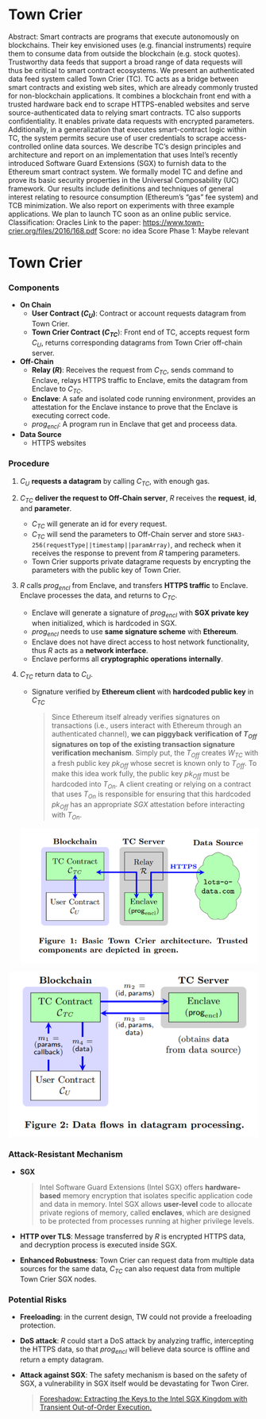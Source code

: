 # Town Crier

Abstract: Smart contracts are programs that execute autonomously on blockchains. Their key envisioned uses (e.g. financial instruments) require them to consume data from outside the blockchain (e.g. stock quotes). Trustworthy data feeds that support a broad range of data requests will thus be critical to smart contract ecosystems.
We present an authenticated data feed system called Town Crier (TC). TC acts as a bridge between smart contracts and existing web sites, which are already commonly trusted for non-blockchain applications. It combines a blockchain front end with a trusted hardware back end to scrape HTTPS-enabled websites and serve source-authenticated data to relying smart contracts. 
TC also supports confidentiality. It enables private data requests with encrypted parameters. Additionally, in a generalization that executes smart-contract logic within TC, the system permits secure use of user credentials to scrape access-controlled online data sources. 
We describe TC’s design principles and architecture and report on an implementation that uses Intel’s recently introduced Software Guard Extensions (SGX) to furnish data to the Ethereum smart contract system. We formally model TC and define and prove its basic security properties in the Universal Composability (UC) framework. Our results include definitions and techniques of general interest relating to resource consumption (Ethereum’s “gas” fee system) and TCB minimization. We also report on experiments with three example applications. We plan to launch TC soon as an online public service.
Classification: Oracles
Link to the paper: https://www.town-crier.org/files/2016/168.pdf
Score: no idea
Score Phase 1: Maybe relevant

# Town Crier

### Components

- **On Chain**
    - **User Contract ($C_U$)**: Contract or account requests datagram from Town Crier.
    - **Town Crier Contract ($C_{TC}$**): Front end of TC, accepts request form $C_U$, returns corresponding datagrams from Town Crier off-chain server.
- **Off-Chain**
    - **Relay ($R$)**: Receives the request from $C_{TC}$, sends command to Enclave, relays HTTPS traffic to Enclave, emits the datagram from Enclave to $C_{TC}$.
    - **Enclave**: A safe and isolated code running environment, provides an attestation for the Enclave instance to prove that the Enclave is executing correct code.
    - $prog_{encl}$: A program run in Enclave that get and proceess data.
- **Data Source**
    - HTTPS websites

### Procedure

1. $C_U$ **requests a datagram** by calling $C_{TC}$, with enough gas. 
2. $C_{TC}$ **deliver the request to Off-Chain server**, $R$ receives the **request**, **id**, and **parameter**.
    - $C_{TC}$ will generate an id for every request.
    - $C_{TC}$ will send the parameters to Off-Chain server and store `SHA3-256(requestType||timestamp||paramArray)`, and recheck when it receives the response to prevent from $R$ tampering parameters.
    - Town Crier supports private datagrame requests by encrypting the parameters with the public key of Town Crier.
3. $R$ calls $prog_{encl}$ from Enclave, and transfers **HTTPS traffic** to Enclave. Enclave processes the data, and returns to $C_{TC}$.
    - Enclave will generate a signature of $prog_{encl}$ with **SGX private key** when initialized, which is hardcoded in SGX.
    - $prog_{encl}$ needs to use **same signature scheme** with **Ethereum**.
    - Enclave does not have direct access to host network functionality, thus $R$ acts as a **network interface**.
    - Enclave performs all **cryptographic operations** **internally**.
4. $C_{TC}$ return data to $C_U$. 
    - Signature verified by **Ethereum client** with **hardcoded public key** in $C_{TC}$
        
        > Since Ethereum itself already verifies signatures on transactions (i.e., users interact with Ethereum through an authenticated channel), **we can piggyback verification of $T_{Off}$ signatures on top of the existing transaction signature verification mechanism**. Simply put, the $T_{Off}$ creates $W_{TC}$ with a fresh public key $pk_{Off}$ whose secret is known only to $T_{Off}$. To make this idea work fully, the public key $pk_{Off}$ must be hardcoded into $T_{On}$. A client creating or relying on a contract that uses $T_{On}$ is responsible for ensuring that this hardcoded $pk_{Off}$ has an appropriate $SGX$ attestation before interacting with $T_{On}$.
        > 
    
    ![Untitled](Town%20Crier%209aa2bc3c3e924d2bbecda9c236a196f7/Untitled.png)
    

![Untitled](Town%20Crier%209aa2bc3c3e924d2bbecda9c236a196f7/Untitled%201.png)

### Attack-Resistant Mechanism

- **SGX**
    
    > Intel Software Guard Extensions (Intel SGX) offers **hardware-based** memory encryption that isolates specific application code and data in memory. Intel SGX allows **user-level** code to allocate private regions of memory, called **enclaves**, which are designed to be protected from processes running at higher privilege levels.
    > 
- **HTTP over TLS**: Message transferred by $R$ is encrypted HTTPS data, and decryption process is executed inside SGX.
- **Enhanced Robustness**: Town Crier can request data from multiple data sources for the same data, $C_{TC}$ can also request data from multiple Town Crier SGX nodes.

### Potential Risks

- **Freeloading**: in the current design, TW could not provide a freeloading protection.
- **DoS attack**: $R$ could start a DoS attack by analyzing traffic, intercepting the HTTPS data, so that $prog_{encl}$ will believe data source is offline and return a empty datagram.
- **Attack against SGX**: The safety mechanism is based on the safety of SGX, a vulnerability in SGX itself would be devastating for Twon Cirer.
    
    > [Foreshadow: Extracting the Keys to the Intel SGX Kingdom with Transient Out-of-Order Execution.](https://www.usenix.org/system/files/conference/usenixsecurity18/sec18-van_bulck.pdf)
    >